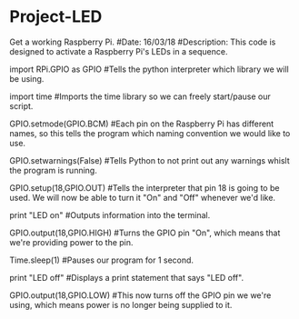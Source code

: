# Project-LED
Get a working Raspberry Pi. 
#Date: 16/03/18
#Description: This code is designed to activate a Raspberry Pi's LEDs in a sequence.

import RPi.GPIO as GPIO  #Tells the python interpreter which library we will be using.

import time  #Imports the time library so we can freely start/pause our script.

GPIO.setmode(GPIO.BCM)  #Each pin on the Raspberry Pi has different names, so this tells the program which naming convention we would like to use.

GPIO.setwarnings(False) #Tells Python to not print out any warnings whislt the program is running.

GPIO.setup(18,GPIO.OUT) #Tells the interpreter that pin 18 is going to be used. We will now be able to turn it "On" and "Off" whenever we'd like.

print "LED on" #Outputs information into the terminal.

GPIO.output(18,GPIO.HIGH) #Turns the GPIO pin "On", which means that we're providing power to the pin.

Time.sleep(1) #Pauses our program for 1 second.

print "LED off" #Displays a print statement that says "LED off".

GPIO.output(18,GPIO.LOW)  #This now turns off the GPIO pin we we're using, which means power is no longer being supplied to it. 
